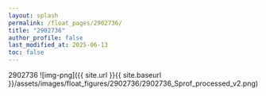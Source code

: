 ```yaml
---
layout: splash
permalink: /float_pages/2902736/
title: "2902736"
author_profile: false
last_modified_at: 2025-06-13
toc: false
---
```

 
2902736
![img-png]({{ site.url }}{{ site.baseurl }}/assets/images/float_figures/2902736/2902736_Sprof_processed_v2.png)
